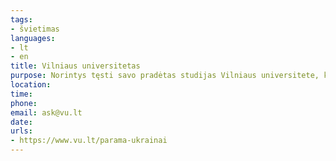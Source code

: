 ```yaml
---
tags:
- švietimas
languages:
- lt
- en
title: Vilniaus universitetas
purpose: Norintys tęsti savo pradėtas studijas Vilniaus universitete, kviečiami rašyti el. paštu.
location: 
time: 
phone: 
email: ask@vu.lt
date: 
urls:
- https://www.vu.lt/parama-ukrainai
---
```

